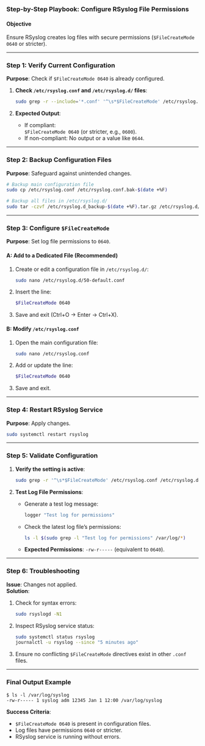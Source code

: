 ### Step-by-Step Playbook: Configure RSyslog File Permissions

#### **Objective**  
Ensure RSyslog creates log files with secure permissions (`$FileCreateMode 0640` or stricter).

---

### **Step 1: Verify Current Configuration**
**Purpose**: Check if `$FileCreateMode 0640` is already configured.

1. **Check `/etc/rsyslog.conf` and `/etc/rsyslog.d/` files**:
   ```bash
   sudo grep -r --include='*.conf' '^\s*$FileCreateMode' /etc/rsyslog.conf /etc/rsyslog.d/
   ```

2. **Expected Output**:
   - If compliant:  
     `$FileCreateMode 0640` (or stricter, e.g., `0600`).
   - If non-compliant: No output or a value like `0644`.

---

### **Step 2: Backup Configuration Files**
**Purpose**: Safeguard against unintended changes.
```bash
# Backup main configuration file
sudo cp /etc/rsyslog.conf /etc/rsyslog.conf.bak-$(date +%F)

# Backup all files in /etc/rsyslog.d/
sudo tar -czvf /etc/rsyslog.d_backup-$(date +%F).tar.gz /etc/rsyslog.d/*
```

---

### **Step 3: Configure `$FileCreateMode`**
**Purpose**: Set log file permissions to `0640`.

#### **A: Add to a Dedicated File (Recommended)**  
1. Create or edit a configuration file in `/etc/rsyslog.d/`:
   ```bash
   sudo nano /etc/rsyslog.d/50-default.conf
   ```

2. Insert the line:
   ```bash
   $FileCreateMode 0640
   ```

3. Save and exit (Ctrl+O → Enter → Ctrl+X).

#### **B: Modify `/etc/rsyslog.conf`**  
1. Open the main configuration file:
   ```bash
   sudo nano /etc/rsyslog.conf
   ```

2. Add or update the line:
   ```bash
   $FileCreateMode 0640
   ```

3. Save and exit.

---

### **Step 4: Restart RSyslog Service**
**Purpose**: Apply changes.
```bash
sudo systemctl restart rsyslog
```

---

### **Step 5: Validate Configuration**
1. **Verify the setting is active**:
   ```bash
   sudo grep -r '^\s*$FileCreateMode' /etc/rsyslog.conf /etc/rsyslog.d/
   ```

2. **Test Log File Permissions**:
   - Generate a test log message:
     ```bash
     logger "Test log for permissions"
     ```
   - Check the latest log file’s permissions:
     ```bash
     ls -l $(sudo grep -l "Test log for permissions" /var/log/*)
     ```
   - **Expected Permissions**: `-rw-r-----` (equivalent to `0640`).

---

### **Step 6: Troubleshooting**
**Issue**: Changes not applied.  
**Solution**:
1. Check for syntax errors:
   ```bash
   sudo rsyslogd -N1
   ```
2. Inspect RSyslog service status:
   ```bash
   sudo systemctl status rsyslog
   journalctl -u rsyslog --since "5 minutes ago"
   ```
3. Ensure no conflicting `$FileCreateMode` directives exist in other `.conf` files.

---

### **Final Output Example**
```plaintext
$ ls -l /var/log/syslog
-rw-r----- 1 syslog adm 12345 Jan 1 12:00 /var/log/syslog
```

**Success Criteria**:  
- `$FileCreateMode 0640` is present in configuration files.  
- Log files have permissions `0640` or stricter.  
- RSyslog service is running without errors.
